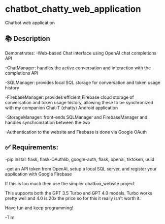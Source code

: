 # chatbot_chatty_web_application
Chatbot web application
## 📚 Description
Demonstrates:
  -Web-based Chat interface using OpenAI chat completions API
  
  -ChatManager: handles the active conversation and interaction with the completions API
  
  -SQLManager: provides local SQL storage for conversation and token usage history
  
  -FirebaseManager: provides efficient Firebase cloud storage of conversation and token usage history, allowing these to be synchronized with my companion Chat-T (chatty) Android application
  
  -StorageManager: front-ends SQLManager and FirebaseManager and handles synchronization between the two
  
  -Authentication to the website and Firebase is done via Google OAuth
  
## ✅ Requirements:
  -pip install flask, flask-OAuthlib, google-auth, flask, openai, tiktoken, uuid
  
  -get an API token from OpenAI, setup a local SQL server, and register your application with Google Firebase
  
If this is too much then use the simpler chatbox_website project

This supports both the GPT 3.5 Turbo and GPT 4.0 models.  Turbo works pretty well and 4.0 is 20x the price so for this it really isn't worth it. 

Have fun and keep programming!

-Tim
